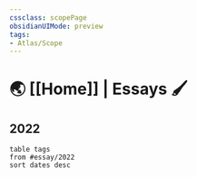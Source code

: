 ```yaml
---
cssclass: scopePage
obsidianUIMode: preview
tags: 
- Atlas/Scope 
---
```


# 🌏 [[Home]]  | Essays 🖌

## 2022
```dataview
table tags
from #essay/2022
sort dates desc
```
